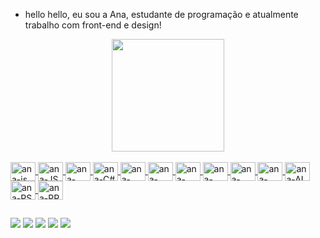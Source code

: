 - hello hello, eu sou a Ana, estudante de programação e atualmente trabalho com front-end e design!

<div align="center">
  <a href="https://github.com/anamuratissij">
  <img height="180em" src="https://github-readme-stats.vercel.app/api?username=anamuratissij&show_icons=false&theme=moltack&include_all_commits=true&count_private=true"/>
</div>
  
  
<div style="display: inline_block"><br>
  <img align="center" alt="ana-js" height="30" width="40" src="https://cdn.jsdelivr.net/gh/devicons/devicon/icons/html5/html5-plain-wordmark.svg"/>
    <img align="center" alt="ana-JS" height="30" width="40" src="https://cdn.jsdelivr.net/gh/devicons/devicon/icons/javascript/javascript-plain.svg">
  <img align="center" alt="ana-REACT" height="30" width="40" src="https://cdn.jsdelivr.net/gh/devicons/devicon/icons/react/react-original-wordmark.svg">
  <img align="center" alt="ana-C#" height="30" width="40" src="https://cdn.jsdelivr.net/gh/devicons/devicon/icons/csharp/csharp-plain.svg">
  <img align="center" alt="ana-GIT" height="30" width="40" src="https://cdn.jsdelivr.net/gh/devicons/devicon/icons/git/git-original-wordmark.svg">
  <img align="center" alt="ana-GITHUB" height="30" width="40" src="https://cdn.jsdelivr.net/gh/devicons/devicon/icons/github/github-original-wordmark.svg">
  <img align="center" alt="ana-NODE" height="30" width="40" src="https://cdn.jsdelivr.net/gh/devicons/devicon/icons/nodejs/nodejs-original-wordmark.svg">
  <img align="center" alt="ana-PYTHON" height="30" width="40" src="https://cdn.jsdelivr.net/gh/devicons/devicon/icons/python/python-original-wordmark.svg">
  <img align="center" alt="ana-ANGULAR" height="30" width="40" src="https://cdn.jsdelivr.net/gh/devicons/devicon/icons/angularjs/angularjs-original-wordmark.svg">
  <img align="center" alt="ana-CANVA" height="30" width="40" src="https://cdn.jsdelivr.net/gh/devicons/devicon/icons/canva/canva-original.svg"">
  <img align="center" alt="ana-AI" height="30" width="40" src="https://cdn.jsdelivr.net/gh/devicons/devicon/icons/illustrator/illustrator-plain.svg">
  <img align="center" alt="ana-PS" height="30" width="40" src="https://cdn.jsdelivr.net/gh/devicons/devicon/icons/photoshop/photoshop-plain.svg">
  <img align="center" alt="ana-PR" height="30" width="40" src="https://cdn.jsdelivr.net/gh/devicons/devicon/icons/premierepro/premierepro-plain.svg">
 
  
  ##
 
<div> 
  <a href="https://www.youtube.com/channel/UC2zdVLdjLtpiDKTNBAQNEzw" target="_blank"><img src="https://img.shields.io/badge/YouTube-FF0000?style=for-the-badge&logo=youtube&logoColor=white" target="_blank"></a>
  <a href="https://www.instagram.com/anamuratissij/" target="_blank"><img src="https://img.shields.io/badge/-Instagram-%23E4405F?style=for-the-badge&logo=instagram&logoColor=white" target="_blank"></a>
 	<a href="https://www.twitch.tv/anamuratissij" target="_blank"><img src="https://img.shields.io/badge/Twitch-9146FF?style=for-the-badge&logo=twitch&logoColor=white" target="_blank"></a>
   <a href = "mailto:anamuratisij@gmail.com"><img src="https://img.shields.io/badge/-Gmail-%23333?style=for-the-badge&logo=gmail&logoColor=white" target="_blank"></a>
  <a href="https://www.linkedin.com/in/ana-murati-28b82622b/" target="_blank"><img src="https://img.shields.io/badge/-LinkedIn-%230077B5?style=for-the-badge&logo=linkedin&logoColor=white" target="_blank"></a> 
 
 
</div>
